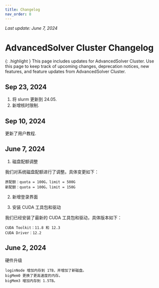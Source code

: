 ```yaml
---
title: Changelog
nav_order: 8
---
```


*Last update: June 7, 2024*

# AdvancedSolver Cluster Changelog

{: .highlight }
This page includes updates for AdvancedSolver Cluster. Use this page to keep track of upcoming changes, deprecation notices, new features, and feature updates from AdvancedSolver Cluster.

## Sep 23, 2024
1. 将 slurm 更新到 24.05.
2. 新增核时限制.

## Sep 10, 2024
更新了用户教程.

## June 7, 2024
1. 磁盘配额调整

我们对系统磁盘配额进行了调整。具体变更如下：

    原配额：quota = 100G，limit = 500G
    新配额：quota = 100G，limit = 150G

2. 新增登录界面

3. 安装 CUDA 工具包和驱动

我们已经安装了最新的 CUDA 工具包和驱动，具体版本如下：

    CUDA Toolkit：11.8 和 12.3
    CUDA Driver：12.2

## June 2, 2024
硬件升级

    loginNode 增加内存到 1TB，并增加了新磁盘。
    bigMem0 更换了更高速度的内存。
    bigMem3 增加内存到 1.5TB。